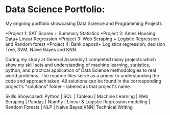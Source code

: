 # Data Science Portfolio:  
My ongoing portfolio showcasing Data Science and Programming Projects

*Project 1: SAT Scores + Summary Statistics
*Project 2: Ames Housing Data+ Linear Regression
*Project 3: Web Scraping + Logistic Regression and Random forest 
*Project 4: Bank deposit+ Logistics regression, decision Tree, SVM, Naive Bayes and KNN

During my study at General Assembly I completed many projects which show my skill sets and understanding of machine learning, statistics, python, and practical application of Data Science methodologies to real world problems. The readme files serve as a primer to understanding the code and approach taken. All solutions can be found in the corresponding project's "solutions" folder - labeled as that project's name.

Skills Showcased: Python | SQL | Tableau | Machine Learning | Web Scraping |  Pandas | NumPy | Linear & Logistic Regression modeling | Random Forests | NLP | Naive Bayes|KNN| Technical Writing 

